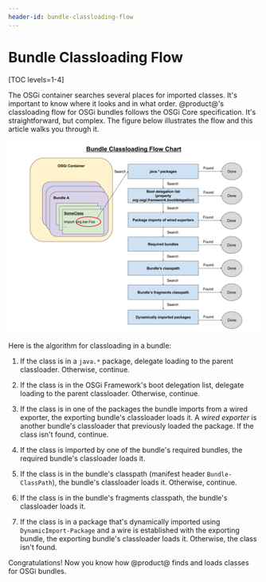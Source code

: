 ```yaml
---
header-id: bundle-classloading-flow
---
```


# Bundle Classloading Flow

[TOC levels=1-4]

The OSGi container searches several places for imported classes. It's important 
to know where it looks and in what order. @product@'s classloading flow for OSGi 
bundles follows the OSGi Core specification. It's straightforward, but complex. 
The figure below illustrates the flow and this article walks you through it. 

![Figure 1: This flow chart illustrates classloading in a bundle.](../../images/bundle-classloading-flow-chart.png)

Here is the algorithm for classloading in a bundle: 

1.  If the class is in a `java.*` package, delegate loading to the parent 
    classloader. Otherwise, continue. 

2.  If the class is in the OSGi Framework's boot delegation list, delegate 
    loading to the parent classloader. Otherwise, continue. 

3.  If the class is in one of the packages the bundle imports from a wired 
    exporter, the exporting bundle's classloader loads it. A *wired exporter* is 
    another bundle's classloader that previously loaded the package. If the 
    class isn't found, continue. 

4.  If the class is imported by one of the bundle's required bundles, the 
    required bundle's classloader loads it. 

5.  If the class is in the bundle's classpath (manifest header 
    `Bundle-ClassPath`), the bundle's classloader loads it. Otherwise, continue. 

6.  If the class is in the bundle's fragments classpath, the bundle's 
    classloader loads it. 

7.  If the class is in a package that's dynamically imported using 
    `DynamicImport-Package` and a wire is established with the exporting bundle, 
    the exporting bundle's classloader loads it. Otherwise, the class isn't 
    found. 

Congratulations! Now you know how @product@ finds and loads classes for OSGi 
bundles. 
